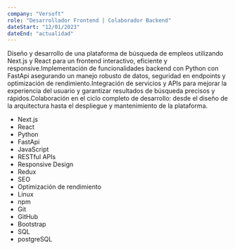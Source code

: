 ```yaml
---
company: "Versoft"
role: "Desarrollador Frontend | Colaborador Backend"
dateStart: "12/01/2023"
dateEnd: "actualidad"
---
```


Diseño y desarrollo de una plataforma de búsqueda de empleos utilizando Next.js y React 
para un frontend interactivo, eficiente y responsive.Implementación de funcionalidades 
backend con Python con FastApi asegurando un manejo robusto de datos, seguridad en 
endpoints y optimización de rendimiento.Integración de servicios y APIs para mejorar la 
experiencia del usuario y garantizar resultados de búsqueda precisos y rápidos.Colaboración 
en el ciclo completo de desarrollo: desde el diseño de la arquitectura hasta el despliegue y 
mantenimiento de la plataforma.

- Next.js
- React
- Python
- FastApi
- JavaScript
- RESTful APIs
- Responsive Design
- Redux
- SEO
- Optimización de rendimiento
- Linux
- npm
- Git
- GitHub
- Bootstrap
- SQL
- postgreSQL
